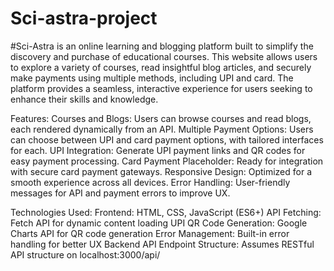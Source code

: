 # Sci-astra-project
#Sci-Astra is an online learning and blogging platform built to simplify the discovery and purchase of educational courses. This website allows users to explore a variety of courses, read insightful blog articles, and securely make payments using multiple methods, including UPI and card. The platform provides a seamless, interactive experience for users seeking to enhance their skills and knowledge.

Features:
Courses and Blogs: Users can browse courses and read blogs, each rendered dynamically from an API.
Multiple Payment Options: Users can choose between UPI and card payment options, with tailored interfaces for each.
UPI Integration: Generate UPI payment links and QR codes for easy payment processing.
Card Payment Placeholder: Ready for integration with secure card payment gateways.
Responsive Design: Optimized for a smooth experience across all devices.
Error Handling: User-friendly messages for API and payment errors to improve UX.

Technologies Used:
Frontend: HTML, CSS, JavaScript (ES6+)
API Fetching: Fetch API for dynamic content loading
UPI QR Code Generation: Google Charts API for QR code generation
Error Management: Built-in error handling for better UX
Backend API Endpoint Structure: Assumes RESTful API structure on localhost:3000/api/
